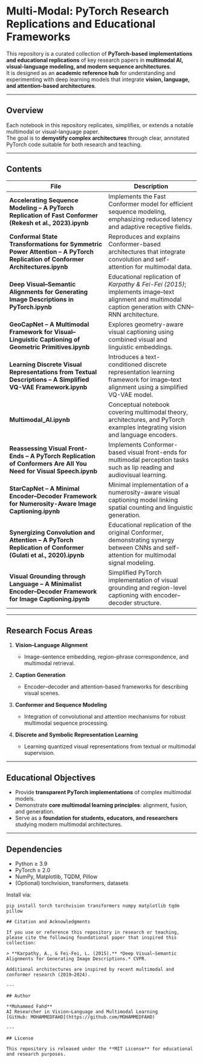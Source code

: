 # Multi-Modal: PyTorch Research Replications and Educational Frameworks

This repository is a curated collection of **PyTorch-based implementations and educational replications** of key research papers in **multimodal AI, visual-language modeling, and modern sequence architectures**.  
It is designed as an **academic reference hub** for understanding and experimenting with deep learning models that integrate **vision, language, and attention-based architectures**.

---

## Overview

Each notebook in this repository replicates, simplifies, or extends a notable multimodal or visual-language paper.  
The goal is to **demystify complex architectures** through clear, annotated PyTorch code suitable for both research and teaching.

---

## Contents

| File | Description |
|------|--------------|
| **Accelerating Sequence Modeling – A PyTorch Replication of Fast Conformer (Rekesh et al., 2023).ipynb** | Implements the Fast Conformer model for efficient sequence modeling, emphasizing reduced latency and adaptive receptive fields. |
| **Conformal State Transformations for Symmetric Power Attention – A PyTorch Replication of Conformer Architectures.ipynb** | Reproduces and explains Conformer-based architectures that integrate convolution and self-attention for multimodal data. |
| **Deep Visual–Semantic Alignments for Generating Image Descriptions in PyTorch.ipynb** | Educational replication of *Karpathy & Fei-Fei (2015)*; implements image–text alignment and multimodal caption generation with CNN–RNN architecture. |
| **GeoCapNet – A Multimodal Framework for Visual–Linguistic Captioning of Geometric Primitives.ipynb** | Explores geometry-aware visual captioning using combined visual and linguistic embeddings. |
| **Learning Discrete Visual Representations from Textual Descriptions – A Simplified VQ-VAE Framework.ipynb** | Introduces a text-conditioned discrete representation learning framework for image–text alignment using a simplified VQ-VAE model. |
| **Multimodal_AI.ipynb** | Conceptual notebook covering multimodal theory, architectures, and PyTorch examples integrating vision and language encoders. |
| **Reassessing Visual Front-Ends – A PyTorch Replication of Conformers Are All You Need for Visual Speech.ipynb** | Implements Conformer-based visual front-ends for multimodal perception tasks such as lip reading and audiovisual learning. |
| **StarCapNet – A Minimal Encoder–Decoder Framework for Numerosity-Aware Image Captioning.ipynb** | Minimal implementation of a numerosity-aware visual captioning model linking spatial counting and linguistic generation. |
| **Synergizing Convolution and Attention – A PyTorch Replication of Conformer (Gulati et al., 2020).ipynb** | Educational replication of the original Conformer, demonstrating synergy between CNNs and self-attention for multimodal signal modeling. |
| **Visual Grounding through Language – A Minimalist Encoder–Decoder Framework for Image Captioning.ipynb** | Simplified PyTorch implementation of visual grounding and region-level captioning with encoder–decoder structure. |

---

## Research Focus Areas

1. **Vision–Language Alignment**  
   - Image–sentence embedding, region–phrase correspondence, and multimodal retrieval.

2. **Caption Generation**  
   - Encoder–decoder and attention-based frameworks for describing visual scenes.

3. **Conformer and Sequence Modeling**  
   - Integration of convolutional and attention mechanisms for robust multimodal sequence processing.

4. **Discrete and Symbolic Representation Learning**  
   - Learning quantized visual representations from textual or multimodal supervision.

---

## Educational Objectives

- Provide **transparent PyTorch implementations** of complex multimodal models.  
- Demonstrate **core multimodal learning principles**: alignment, fusion, and generation.  
- Serve as a **foundation for students, educators, and researchers** studying modern multimodal architectures.  

---

## Dependencies

- Python ≥ 3.9  
- PyTorch ≥ 2.0  
- NumPy, Matplotlib, TQDM, Pillow  
- (Optional) torchvision, transformers, datasets  

Install via:

```
pip install torch torchvision transformers numpy matplotlib tqdm pillow

## Citation and Acknowledgments

If you use or reference this repository in research or teaching, please cite the following foundational paper that inspired this collection:

> **Karpathy, A., & Fei-Fei, L. (2015).** *Deep Visual–Semantic Alignments for Generating Image Descriptions.* CVPR.

Additional architectures are inspired by recent multimodal and conformer research (2019–2024).

---

## Author

**Mohammed Fahd**  
AI Researcher in Vision–Language and Multimodal Learning  
[GitHub: MOHAMMEDFAHD](https://github.com/MOHAMMEDFAHD)

---

## License

This repository is released under the **MIT License** for educational and research purposes.

